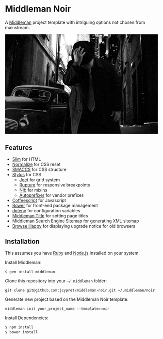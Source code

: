 # Middleman Noir

A [Middleman](http://middlemanapp.com) project template with intriguing options not chosen from mainstream.

![Middleman Noir](https://raw.githubusercontent.com/jcypret/middleman-noir/master/middleman-noir.jpg)

## Features

* [Slim](http://slim-lang.com) for HTML
* [Normalize](http://necolas.github.io/normalize.css/) for CSS reset
* [SMACCS](http://smacss.com) for CSS structure
* [Stylus](http://learnboost.github.io/stylus/) for CSS
    - [Jeet](http://jeet.gs) for grid system
    - [Rupture](http://jenius.github.io/rupture/) for responsive breakpoints
    - [Nib](http://visionmedia.github.io/nib/) for mixins
    - [Autoprefixer](https://github.com/ai/autoprefixer) for vendor prefixes
* [Coffeescript](http://coffeescript.org) for Javascript
* [Bower](http://bower.io) for front-end package management
* [dotenv](https://github.com/bkeepers/dotenv) for configuration variables
* [Middleman Title](https://github.com/jcypret/middleman-title) for setting page titles
* [Middleman Search Engine Sitemap](https://github.com/Aupajo/middleman-search_engine_sitemap) for generating XML sitemap
* [Browse Happy](http://browsehappy.com) for displaying upgrade notice for old browsers

## Installation

This assumes you have [Ruby](https://www.ruby-lang.org) and [Node.js](http://nodejs.org) installed on your system.

Install Middleman:

    $ gem install middleman

Clone this repository into your `~/.middleman` folder:

    git clone git@github.com:jcypret/middleman-noir.git ~/.middleman/noir

Generate new project based on the Middleman Noir template:

    middleman init your_project_name --template=noir

Install Dependencies:

    $ npm install
    $ bower install
